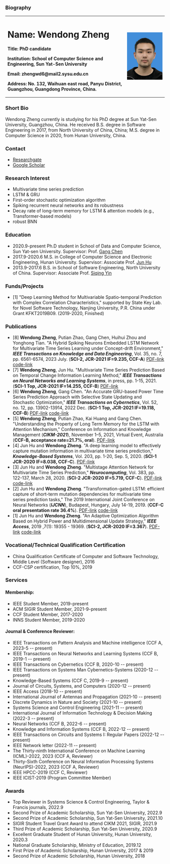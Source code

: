 ### Biography
<table border="0">
  <tr>
    <td width="75%">
      <h1>Name: Wendong Zheng</h1>
      <p><b>Title: PhD candidate</b></p>
      <p><b>Institution: School of Computer Science and Engineering, Sun Yat-Sen University</b></p>
      <p><b>Email: zhengwd6@mail2.sysu.edu.cn</b></p>
      <p><b>Address: No. 132, Waihuan east road, Panyu District, Guangzhou, Guangdong Province, China.</b></p>
    </td>
    <td width="25%">
      <img src="/zhengwendong.jpg" width="100%">      
    </td>
  </tr>
</table>

### Short Bio
Wendong Zheng currently is studying for his PhD degree at Sun Yat-Sen University, Guangzhou, China. He received B.S. degree in Software Engineering in 2017, from North University of China, China; M.S. degree in Computer Science in 2020, from Hunan University, China. 

### Contact
- [Researchgate](https://www.researchgate.net/profile/Wendong_Zheng3)
- [Google Scholar](https://scholar.google.com/citations?hl=zh-CN&pli=1&user=gLe67O0AAAAJ)

### Research Interest
- Multivariate time series prediction
- LSTM & GRU
- First-order stochastic optimization algorithm
- Spiking recurrent neural networks and its robustness
- Decay rate of long-term memory for LSTM & attention models (e.g., Transformer-based models)
- robust BNN

### Education
- 2020.9-present           Ph.D student in School of Data and Computer Science, Sun Yat-sen University.               Supervisor: Prof. [Gang Chen](http://sdcs.sysu.edu.cn/content/4547)
- 2017.9-2020.6        M.S. in College of Computer Science and Electronic Engineering, Hunan University.         Supervisor: Associate Prof. [Jun Hu](http://csee.hnu.edu.cn/people/hujun)
- 2013.9-2017.6        B.S. in School of Software Engineering, North University of China.                 Supervisor: Associate Prof. [Siqing Yin](http://ss.nuc.edu.cn/info/1158/4613.htm)

### Funds/Projects
- [1] "Deep Learning Method for Multivariable Spatio-temporal Prediction with Complex Correlation Characteristics," supported by State Key Lab. for Novel Software Technology, Nanjing University, P.R. China under Grant KFKT2019B09. (2019-2020, Finished)

### Publications
- [8] **Wendong Zheng**, Putian Zhao, Gang Chen, Huihui Zhou and Yonghong Tian. "A Hybrid Spiking Neurons Embedded LSTM Network for Multivariate Time Series Learning under Concept-drift Environment," **_IEEE Transactions on Knowledge and Data Engineering_**, Vol. 35, no. 7, pp. 6561-6574, 2023 July. (**SCI-2, JCR-2021 IF=9.235, CCF-A**) [PDF-link](https://ieeexplore.ieee.org/document/9783029) [code-link](https://github.com/zwd2016/HSN-LSTM)
- [7] **Wendong Zheng**, Jun Hu. "Multivariate Time Series Prediction Based on Temporal Change Information Learning Method," **_IEEE Transactions on Neural Networks and Learning Systems_**, in press, pp. 1-15, 2021. (**SCI-1 Top, JCR-2021 IF=14.255, CCF-B**) [PDF-link](https://ieeexplore.ieee.org/document/9669023)
- [6] **Wendong Zheng**, Gang Chen. "An Accurate GRU-based Power Time Series Prediction Approach with Selective State Updating and Stochastic Optimization," **_IEEE Transactions on Cybernetics_**, Vol. 52, no. 12, pp. 13902-13914, 2022 Dec. (**SCI-1 Top, JCR-2021 IF=19.118, CCF-B**) [PDF-link](https://ieeexplore.ieee.org/document/9600449/keywords#keywords) [code-link](https://github.com/zwd2016/GRU-SSU-AMG)
- [5] **Wendong Zheng**, Putian Zhao, Kai Huang and Gang Chen. "Understanding the Property of Long Term Memory for the LSTM with Attention Mechanism," Conference on Information and Knowledge Management (**_CIKM-2021_**), November 1–5, 2021, Virtual Event, Australia (**CCF-B, acceptance rate=21.7%, oral**). [PDF-link](https://dl.acm.org/doi/10.1145/3459637.3482399)
- [4] Jun Hu and **Wendong Zheng**. "A deep learning model to effectively capture mutation information in multivariate time series prediction," **_Knowledge-Based Systems_**, Vol. 203, pp. 1-20, Sep. 5, 2020. (**SCI-1 JCR-2020 IF=8.038, CCF-C**). [PDF-link](https://www.sciencedirect.com/science/article/pii/S0950705120303919)
- [3] Jun Hu and **Wendong Zheng**. "Multistage Attention Network for Multivariate Time Series Prediction," **_Neurocomputing_**, Vol. 383, pp. 122-137, March 28, 2020. (**SCI-2 JCR-2020 IF=5.719, CCF-C**). [PDF-link](https://www.sciencedirect.com/science/article/pii/S0925231219316625#auth1Bio1) [code-link](https://github.com/zwd2016/multivariate-time-series-prediction)
- [2] Jun Hu and **Wendong Zheng**. "Transformation-gated LSTM: efficient capture of short-term mutation dependencies for multivariate time series prediction tasks," The 2019 International Joint Conference on Neural Networks (**_IJCNN_**), Budapest, Hungary, July 14-19, 2019. (**CCF-C oral presentation rate 36.4%**). [PDF-link](https://ieeexplore.ieee.org/document/8852073/authors#authors) [code-link](https://github.com/zwd2016/TG-LSTM-network-for-time-series-prediction)
- [1] Jun Hu and **Wendong Zheng**. "An Adaptive Optimization Algorithm Based on Hybrid Power and Multidimensional Update Strategy," **_IEEE Access_**, 2019 ,7(1): 19355 - 19369. (**SCI-2, JCR-2020 IF=3.367**). [PDF-link](https://ieeexplore.ieee.org/document/8635473/keywords#keywords) [code-link](https://github.com/zwd2016/AdaHMG)

### Vocational/Technical Qualification Certification
- China Qualification Certificate of Computer and Software Technology, Middle Level (Software designer), 2016
- CCF-CSP certification, Top 10%, 2019

### Services
#### Membership:

- IEEE Student Member, 2019-present
- ACM SIGIR Student Member, 2021-9-present
- CCF Student Member, 2017-2020
- INNS Student Member, 2019-2020

#### Journal & Conference Reviewer:

- IEEE Transactions on Pattern Analysis and Machine intelligence (CCF A, 2023-5 -- present)
- IEEE Transactions on Neural Networks and Learning Systems (CCF B, 2019-1 -- present)
- IEEE Transactions on Cybernetics (CCF B, 2020-10 -- present)
- IEEE Transactions on Systems Man Cybernetics-Systems (2020-12 -- present)
- Knowledge-Based Systems (CCF C, 2019-9 -- present)
- Journal of Circuits, Systems, and Computers (2020-12 -- present)
- IEEE Access (2018-10 -- present)
- International Journal of Antennas and Propagation (2021-10 -- present)
- Discrete Dynamics in Nature and Society (2021-10 -- present)
- Systems Science and Control Engineering (2021-11 -- present)
- International Journal of Information Technology & Decision Making (2022-3 -- present)
- Neural Networks (CCF B, 2022-6 -- present)
- Knowledge and Information Systems (CCF B, 2022-12 -- present)
- IEEE Transactions on Circuits and Systems I: Regular Papers (2022-12 -- present)
- IEEE Network letter (2022-11 -- present)
- The Thirty-ninth International Conference on Machine Learning (ICML)-2022, 2023 (CCF A, Reviewer)
- Thirty-Sixth Conference on Neural Information Processing Systems (NeurIPS)-2022, 2023 (CCF A, Reviewer)
- IEEE HPCC-2019 (CCF C, Reviewer)
- IEEE ICIST-2019 (Program Committee Member)

### Awards
- Top Reviewer in Systems Science & Control Engineering, Taylor & Francis journals, 2022.9
- Second Prize of Academic Scholarship, Sun Yat-Sen University, 2022.9
- Second Prize of Academic Scholarship, Sun Yat-Sen University, 2021.10
- SIGIR Student Travel Grant Award to attend CIKM 2021, SIGIR, 2021.9
- Third Prize of Academic Scholarship, Sun Yat-Sen University, 2020.9
- Excellent Graduate Student of Hunan University, Hunan University, 2020.3
- National Graduate Scholarship, Ministry of Education, 2019.12
- First Prize of Academic Scholarship, Hunan University, 2017 & 2019
- Second Prize of Academic Scholarship, Hunan University, 2018
